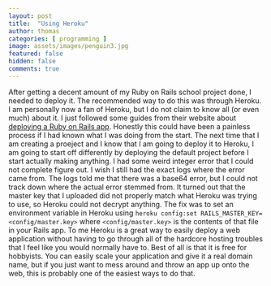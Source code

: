 ```yaml
---
layout: post
title:  "Using Heroku"
author: thomas
categories: [ programming ]
image: assets/images/penguin3.jpg
featured: false
hidden: false
comments: true
---
```

After getting a decent amount of my Ruby on Rails school project done, I needed to deploy it. The recommended way to do this was through Heroku. I am personally now a fan of Heroku, but I do not claim to know all (or even much) about it. I just followed some guides from their website about [deploying a Ruby on Rails app](https://devcenter.heroku.com/articles/getting-started-with-rails5). Honestly this could have been a painless process if I had known what I was doing from the start. The next time that I am creating a proeject and I know that I am going to deploy it to Heroku, I am going to start off differently by deploying the default project before I start actually making anything. I had some weird integer error that I could not complete figure out. I wish I still had the exact logs where the error came from. The logs told me that there was a base64 error, but I could not track down where the actual error stemmed from. It turned out that the master key that I uploaded did not properly match what Heroku was trying to use, so Heroku could not decrypt anything. The fix was to set an environment variable in Heroku using `heroku config:set RAILS_MASTER_KEY=<config/master.key>` where `<config/master.key>` is the contents of that file in your Rails app.
To me Heroku is a great way to easily deploy a web application without having to go through all of the hardcore hosting troubles that I feel like you would normally have to. Best of all is that it is free for hobbyists. You can easily scale your application and give it a real domain name, but if you just want to mess around and throw an app up onto the web, this is probably one of the easiest ways to do that.

